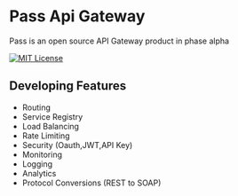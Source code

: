 # Pass Api Gateway

Pass is an open source API Gateway product in phase alpha




[![MIT License](https://img.shields.io/badge/License-MIT-green.svg)](https://choosealicense.com/licenses/mit/)


## Developing Features

- Routing
- Service Registry
- Load Balancing
- Rate Limiting
- Security (Oauth,JWT,API Key)
- Monitoring
- Logging
- Analytics
- Protocol Conversions (REST to SOAP)
